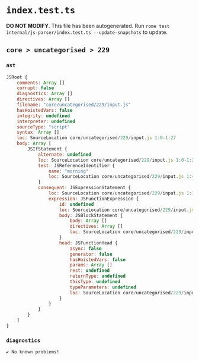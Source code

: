# `index.test.ts`

**DO NOT MODIFY**. This file has been autogenerated. Run `rome test internal/js-parser/index.test.ts --update-snapshots` to update.

## `core > uncategorised > 229`

### `ast`

```javascript
JSRoot {
	comments: Array []
	corrupt: false
	diagnostics: Array []
	directives: Array []
	filename: "core/uncategorised/229/input.js"
	hasHoistedVars: false
	integrity: undefined
	interpreter: undefined
	sourceType: "script"
	syntax: Array []
	loc: SourceLocation core/uncategorised/229/input.js 1:0-1:27
	body: Array [
		JSIfStatement {
			alternate: undefined
			loc: SourceLocation core/uncategorised/229/input.js 1:0-1:27
			test: JSReferenceIdentifier {
				name: "morning"
				loc: SourceLocation core/uncategorised/229/input.js 1:4-1:11 (morning)
			}
			consequent: JSExpressionStatement {
				loc: SourceLocation core/uncategorised/229/input.js 1:13-1:27
				expression: JSFunctionExpression {
					id: undefined
					loc: SourceLocation core/uncategorised/229/input.js 1:14-1:26
					body: JSBlockStatement {
						body: Array []
						directives: Array []
						loc: SourceLocation core/uncategorised/229/input.js 1:24-1:26
					}
					head: JSFunctionHead {
						async: false
						generator: false
						hasHoistedVars: false
						params: Array []
						rest: undefined
						returnType: undefined
						thisType: undefined
						typeParameters: undefined
						loc: SourceLocation core/uncategorised/229/input.js 1:22-1:24
					}
				}
			}
		}
	]
}
```

### `diagnostics`

```
✔ No known problems!

```
